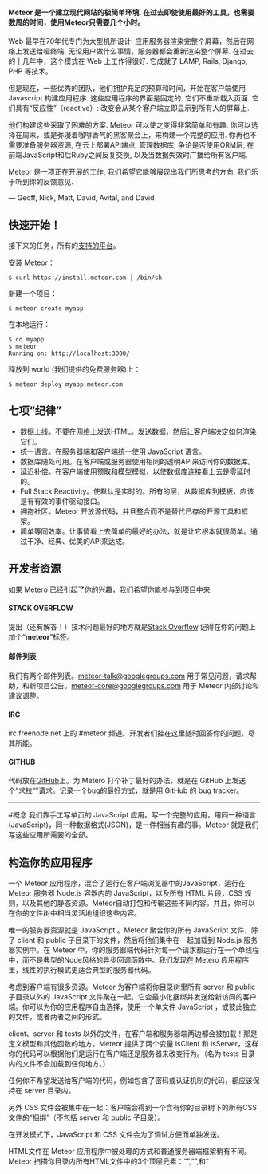 #### Meteor 是一个建立现代网站的极简单环境. 在过去即使使用最好的工具，也需要数周的时间，使用Meteor只需要几个小时。

Web 最早在70年代专门为大型机所设计. 应用服务器渲染完整个屏幕，然后在网络上发送给哑终端. 无论用户做什么事情，服务器都会重新渲染整个屏幕. 在过去的十几年中，这个模式在 Web 上工作得很好. 它成就了 LAMP, Rails, Django, PHP 等技术。

但是现在，一些优秀的团队，他们拥护充足的预算和时间，开始在客户端使用Javascript 构建应用程序. 这些应用程序的界面是固定的. 它们不重新载入页面. 它们具有“反应性”（reactive）: 改变会从某个客户端立即显示到所有人的屏幕上.

他们构建这些采取了困难的方案. Meteor 可以使之变得非常简单和有趣. 你可以选择在周末，或是弥漫着咖啡香气的黑客聚会上，来构建一个完整的应用. 你再也不需要准备服务器资源, 在云上部署API端点, 管理数据库, 争论是否使用ORM层, 在前端JavaScript和后Ruby之间反复交换, 以及当数据失效时广播给所有客户端.

Meteor 是一项正在开展的工作, 我们希望它能够展现出我们所思考的方向. 我们乐于听到你的反馈意见.

— Geoff, Nick, Matt, David, Avital, and David


## 快速开始！

接下来的任务，所有的[支持的平台](https://github.com/meteor/meteor/wiki/Supported-Platforms)。

安装 Meteor：
	
	$ curl https://install.meteor.com | /bin/sh

新建一个项目：

	$ meteor create myapp

在本地运行：

	$ cd myapp
	$ meteor
	Running on: http://localhost:3000/

释放到 world (我们提供的免费服务器)上：

	$ meteor deploy myapp.meteor.com

## 七项“纪律”

* 数据上线。不要在网络上发送HTML。发送数据，然后让客户端决定如何渲染它们。
* 统一语言。在服务器端和客户端统一使用 JavaScript 语言。
* 数据库随处可用。在客户端或服务器使用相同的透明API来访问你的数据库。
* 延迟补偿。在客户端使用预取和模型模拟，以使数据库连接看上去是零延时的。
* Full Stack Reactivity。使默认是实时的。所有的层，从数据库到模板，应该是有有效的事件驱动接口。
* 拥抱社区。Meteor 开放源代码，并且整合而不是替代已存的开源工具和框架。
* 简单等同效率。让事情看上去简单的最好的办法，就是让它根本就很简单。通过干净、经典、优美的API来达成。

## 开发者资源

如果 Metero 已经引起了你的兴趣，我们希望你能参与到项目中来


#### STACK OVERFLOW
	
提出（还有解答！）技术问题最好的地方就是[Stack Overflow](http://stackoverflow.com/questions/tagged/meteor).记得在你的问题上加个“**meteor**”标签。

#### 邮件列表

我们有两个邮件列表。meteor-talk@googlegroups.com 用于常见问题，请求帮助，和新项目公告。meteor-core@googlegroups.com 用于 Meteor 内部讨论和建议调整。

#### IRC

irc.freenode.net 上的 \#meteor 频道。开发者们挂在这里随时回答你的问题，尽其所能。

#### GITHUB

代码放在[GitHub](http://github.com/meteor/meteor)上。为 Metero 打个补丁最好的办法，就是在 GitHub 上发送个“求拉“”请求。记录一个bug的最好方式，就是用 GitHub 的 bug tracker。

---
#概念
我们靠手工写单页的 JavaScript 应用。写一个完整的应用，用同一种语言(JavaScript)，同一种数据格式(JSON)，是一件相当有趣的事。Meteor 就是我们写这些应用所需要的全部。

## 构造你的应用程序

一个 Meteor 应用程序，混合了运行在客户端浏览器中的JavaScript，运行在 Meteor 服务器 Node.js 容器内的 JavaScript，以及所有 HTML 片段，CSS 规则，以及其他的静态资源。Meteor自动打包和传输这些不同内容。并且，你可以在你的文件树中相当灵活地组织这些内容。

唯一的服务器资源就是 JavaScript 。Meteor 聚合你的所有 JavaScript 文件，除了 client 和 public 子目录下的文件，然后将他们集中在一起加载到 Node.js 服务器实例中。在 Meteor 中，你的服务器端代码针对每一个请求都运行在一个单线程中，而不是典型的Node风格的异步回调函数中。我们发现在 Metero 应用程序里，线性的执行模式更适合典型的服务器代码。

考虑到客户端有很多资源。Meteor 为客户端将你目录树里所有 server 和 public 子目录以外的 JavaScript 文件聚在一起。它会最小化捆绑并发送给新访问的客户端。你可以为你的应用程序自由选择，使用一个单文件 JavaScript ，或彼此独立的文件，或者两者之间的形式。

client、server 和 tests 以外的文件，在客户端和服务器端两边都会被加载！那是定义模型和其他函数的地方。Meteor 提供了两个变量 isClient 和 isServer，这样你的代码可以根据他们是运行在客户端还是服务器来改变行为。（名为 tests 目录内的文件不会加载到任何地方。）

任何你不希望发送给客户端的代码，例如包含了密码或认证机制的代码，都应该保持在 server 目录内。

另外 CSS 文件会被集中在一起：客户端会得到一个含有你的目录树下的所有CSS文件的“捆绑”（不包括 server 和 public 子目录）。

在开发模式下，JavaScript 和 CSS 文件会为了调试方便而单独发送。

HTML文件在 Meteor 应用程序中被处理的方式和普通服务器端框架稍有不同。Meteor 扫描你目录内所有HTML文件中的3个顶层元素：“<head>”,“<body>”,和“<template>”。head 和 body 区会分别包含到初始载入页面的head 和 body 中，并发送给客户端。

模板区则会被转换成 Template命名空间下的 JavaScript 函数。这是一个将 HTML 传递给客户端的非常方便的方式。参考后面的模板章节。

最后，Meteor 会伺服 public 目录下的任何文件，和 Rails 或 Django 项目一样。这是放图片、favicon.ico、robots.txt 和其他文件的地方。

It is best to write your application in such a way that it is insensitive to the order in which files are loaded，例如使用 Meteor.startup，或者将加载顺序敏感的代码放到智能包中，它能明确地控制它们的内容的加载顺序，已经它们所依赖的包的加载顺序。不过有时候在你的应用程序中，加载顺序依赖仍然是无法避免的。应用程序中的 JavaScript 和 CSS 文件的加载顺序依据以下规则：

* 应用程序根目录下的 lib 目录里的文件最先加载。
* 然后是所有文件名匹配 main.* 的文件。
* 子目录里的文件在父目录之前加载，所以先加载最深层的文件，根目录下的文件最后加载。
* 在一个目录中，文件按照文件名的字母顺序加载。

这些规则叠加作用，就是说，举个例子，在 lib 目录内，文件首先都是按照文件名的字母顺序来加载的，然后有一些 main.js 文件，在这些文件当中，子目录下的会加载得早一些。

## 数据和安全

Meteor能使分布在客户端的代码，简化到就像访问本地数据库一样。干净、简单，并且安全，不需要实现一个个 RPC 端点，人为地在客户端缓存数据以避免和服务器之间来回传递，当数据发生变化时小心地协调所有的客户端。

在 Meteor 中，客户端和服务器共享相同的数据库API。完全相同的应用程序代码——例如校验器和计算好的属性——常常能在两个地方运行。但是代码在服务器上运行时，是直接访问数据库，而在客户端则不是。这个差异是 Meteor 的数据安全模式的基础。

> 一个新的 Meteor 应用默认包含了 autopublic 和 insecure 包，它们模拟客户端拥有对服务器数据库的完全读/写能力。这是个有用的原型工具，但是对于发布级产品并不合适。你在发布之前应该删除这两个包。

每个Meteor客户端都包含一份保留在内存中的数据库缓存。服务器发布JSON文档集合(sets of JSON documents)，客户端订阅这些文档集合，以管理客户端的缓存。当集合中的文档发生变化时，服务器发送“补丁”给每个客户端缓存。

每个文档集合都由客户端上的“发布”函数(publish function)定义。每当有一个新的客户端订阅文档集合时就执行“发布”函数。文档集合中的数据可以来自任何地方，但是最常见的情况是发布(publish)一个数据库查询。

	// 服务器: 发布所有房间的文档
	Meteor.publish("all-rooms", function () {
	  return Rooms.find(); // everything
	);
	
	// 服务器: 发布给定房间的所有消息
	Meteor.publish("messages", function (roomId) {
	  return Messages.find({room: roomId});
	});

	// 服务器: 发布登陆用户能看到的所有聚会的集合
	Meteor.publish("parties", function () {
	  return Parties.find({$or: [{"public": true},
	                   {invited: this.userId},
	                   {owner: this.userId}]});
	});
	
发布函数可以给每个客户端提供不同的结果。在上面的例子当中，登陆用户只能看到公开的、用户拥有的，和用户被邀请的聚会。

一旦订阅，客户端使用它的缓存就像高速本地数据库一样，代码简单得出奇。读取时从来不需要在服务器的往返之间消耗。缓存中的内容会被限制：在客户端查询表(collection)中的文档时，只有服务器发布给客户端的文档会被返回。

	// 客户端：开始一个聚会订阅
	Meteor.subscribe("parties");
	
	// 客户端：返回这个客户端能够读取的聚会数组
	return Parties.find().fetch(); // 同步的!

完备的客户端能开启或关闭订阅，以控制如何保持缓存和管理网络流量。当一个订阅被关闭，它的所有文档都会从缓存中删除，除非另一个激活的订阅提供了相同的文档。

当客户端改变了一个或多个文档，它会发送一个消息到服务器来请求这个改动。服务器通过一个你以JavaScript函数形式写的允许/拒绝规则集，来检查这个改变提议。只有当所有规则都通过时，服务器才接受改变。

	// 服务器: 不允许客户端插入一个聚会
	Parties.allow({
	  insert: function (userId, party) {
	    return false;
	  }
	});

	// 客户端: 这个操作会失败
	var party = { ... };
	Parties.insert(party);

如果服务器接受改变，就会讲变化应用到数据库，并且自动将改变散布给其他订阅了受影响文档的客户端。如果不接受，更新操作失败，服务器上的数据库不变，也没有其他客户端会看到更新。

Meteor 有个聪明的机制。当客户端提议写入服务器，它就会立刻更新自己的本地缓存，不需要等待服务器的回应。这意味着屏幕会立刻重绘。如果服务器接受改变——在行为合理的客户端中大部分情况下都会如此——客户端更新屏幕不需要等待服务器。如果服务器拒绝改变，Metero 用服务器的结果来修正客户端的缓存。

言而总之，这些技巧实现了延迟补偿。客户端用户它所需的最新数据，并且从来不需要等待和服务器之间的往返。当客户端修改数据，这些改动会在本地立即执行而不会等待来自服务器的确认，但服务器对改变请求给出最终定夺。

Meteor包含了Meteor账户，一个文艺范儿的认证系统。主要体现在登陆密码所使用[远程安全密码协议](http://en.wikipedia.org/wiki/Secure_Remote_Password_protocol)(Secure Remote Password protocol)，外部服务整合，包括Facebook，GitHub，Google，Twitter，还有新浪微博。Meteor账户定义了一个名为Meteor.users的表(collection)，开发者可以在里面存放一些应用程序特定的用户数据。

Meteor还为一些通常的任务预建了表单，例如登陆，注册，修改密码，用邮箱来修改密码。你能用一行代码就添加一个账户界面到你的应用中。账户界面甚至还明智地打包了一个配置向导，来引导你在你的应用里安装外部登陆服务。

> Meteor 当前版本支持 MongoDB，流行的文档数据库，这儿有使用[MongoDB API](http://www.mongodb.org/display/DOCS/Manual)的例子。未来会支持其他数据库。

## Reactivity

Meteor 拥抱[无功编程](http://en.wikipedia.org/wiki/Reactive_programming)(reactive programming)的概念。这意味着，你可以以简单的命令风格写代码，然后结果自动重新计算当你的代码依赖的数据变化时。

	Meteor.autosubscribe(function () {
	  Meteor.subscribe("messages", Session.get("currentRoomId"));
	});

这个例子（来自聊天室客户端）装置了一个基于会话(session)变量 currentRoomId 的数据订阅。Session.get("currentRoomId") 因为任何原因发生变化，函数就会自动重新运行，装置一个新的订阅来替换之前的。

自动重计算靠 会话(Session)和 Meteor.autosubscribe 的合作来实现。Meteor.autosubscribe这类方法在其跟踪的数据依赖项内安置一个“reactive 上下文(context)”，然后准备重新执行所需的必备参数。另一方面，数据提供者例如Session，在这个上下文中记录下他们被谁调用和哪些数据被请求，然后准备好当数据改变时发送一个失效信号。

这个简单的模式（reactive上下文 + reactive数据源）用途广泛。程序员不必写取消订阅/重新订阅的调用代码，也能保证在正确的时候被调用。一般来讲，Meteor能避免你去写各种数据传播代码，它们是会对应用程序造成影响的容易出错的逻辑。

下列Meteor函数会在reactive上下文中运行你的代码：

* Templates
* Meteor.render 和 Meteor.renderList
* Meteor.autosubscribe
* Meteor.autorun

能够触发变化的reactive数据源：

* Session variables
* Database queries on Collections
* Meteor.status
* Meteor.user
* Meteor.userId
* Meteor.loggingIn

Meteor 的reactive实现短小精悍，只有大约50行代码。你可以用Meteor.deps模块“勾入”到里面，以增加新的reactive上下文和数据源。

## 活动HTML（Live HTML）

HTML 模板是web应用程序的中心。通过Meteor的活动页面更新技术，你可以reactive地渲染HTML，就是说它会跟踪生成它的数据里的变化来自动更新。

这个可选的特性能跟任何HTML模板库工作，甚至你在JavaScript中手动生成的HTML。这里有个例子：

	var fragment = Meteor.render(
	  function () {
	    var name = Session.get("name") || "Anonymous";
	    return "<div>Hello, " + name + "</div>";
	  });
	document.body.appendChild(fragment);

	Session.set("name", "Bob"); // 页面自动更新！
	
Meteor.render接收一个渲染函数，就是说，用一个函数来返回字符串格式的HTML。它会返回一个自动更新的 DocumentFragment 。当有一个渲染函数用过的数据发生变化时，它就会重新运行。DocumentFragment里的DOM元素不管插入在页面上的何处，都能在他们所在的位置更新。这完全是自动的。Meteor.render根据reactive上下文来发现那些被渲染函数所使用的数据。

大部分时间，虽然你不会直接访问这些函数——你只需要使用你喜欢的模板库，例如Handlebars或Jade。render 和 renderList 函数是为实现新模板系准备的。

Meteor 只在你的代码不做处理的情况下，批量执行所有必要的更新。所以，你不必担心DOM会不受你控制。有时你也需要相反的行为。例如，你只是插入了一条记录到数据库，你可能想强制DOM更新，一遍使用类如jQuery的工具找到新元素。在这种情况下，使用Meteor.flush使DOM立刻更新。

手写应用程序的另一个烦恼是元素保留。假设用户正在向<input>元素输入文本，然后页面中包含这个元素的区域发生了重绘。用户停留的界面部分会抖动，失去焦点，光标位置，已经输入的文本部分都会在重建<input>后丢失。

这个问题Meteor已经为你解决了。你可以在模板上用preserve指令来指定需要在模板重新渲染后保留的元素。Meteor会保留这些元素，哪怕包含他们的文档已经重新渲染，但是仍然会更新他们的成员，并将所有发生变化的属性复制过来。

## 模板

Meteor可以很容易使你喜欢的HTML模板语言，例如Handlebars或Jade，独立于Meteor的活动页面更新技术。你只要正常编写模板，Meteor会小心处理在正确的时候更新它们。

使用这个特性，在你的项目内创建扩展名为.html的文件。这文件中，建一个<template>标签，然后给一个name属性。在标签内写模板内容。Meteor将会预编译这个模板，传送到客户端，然后作为全局对象Template下的一个函数。

> 目前，被打包道Meteor中的模板系统只有Handlebars。告诉我们你想在Meteor中使用何种模板系统。同时，也可以参考[Handlebar文档](http://www.handlebarsjs.com/)和[Meteor Handlebar扩展](https://github.com/meteor/meteor/wiki/Handlebars)

一个名为hello的模板通过调用函数 Template.hello来渲染，并传递一些数据给模板：

	<template name="hello">
	  <div class="greeting">Hello there, {{first}} {{last}}!</div>
	</template>

	// 在 JavaScript 控制台里
	> Template.hello({first: "Alyssa", last: "Hacker"});
	 => "<div class="greeting">Hello there, Alyssa Hacker!</div>"

这会返回一个字符串。在活动HTML系统之外使用模板，使DOM元素在适当的地方自动更新，使用Meteor.render:

	Meteor.render(function () {
	  return Template.hello({first: "Alyssa", last: "Hacker"});
	})
	  => 自动更新的 DOM 元素
	
在模板里取得数据最简单的办法就是在JavaScript里定义helper函数。只要在Tempate.[模板名称]对象下直接添加函数即可。例如，在这个模板里：

	<template name="players">
	  {{#each topScorers}}
	    <div>{{name}}</div>
	  {{/each}}
	</template>

我们可以定义一个函数在Template.players里，来代替传入 topScorers 数据：

	Template.players.topScorers = function () {
	  return Users.find({score: {$gt: 100}}, {sort: {score: -1}});
	};
	
这样，数据便来自数据库查询。一旦数据库的指针传递给了#each，就会根据数据库的查询结果添加和移动DOM节点。

helper 能够带参数，他们接收自当前模板里的数据：

	// 在JavaScript文件里
	Template.players.leagueIs = function (league) {
		return this.league === league;
	} ;
.

	<template name="players">
	  {{#each topScorers}}
	    {{#if leagueIs "junior"}}
	      <div>Junior: {{name}}</div>
	    {{/if}}
	    {{#if leagueIs "senior"}}
	      <div>Senior: {{name}}</div>
	    {{/if}}
	  {{/each}}
	</template>

> Handlebars 注意：能够用{{#if leagueIs "junior"}}是因为有一个能够允许将helper嵌入到块级helper里的Meteor扩展。（if 和 leagueIs 都是同样的 helper，普通的Handlerbars是不能在这个位置调用leagueIs的。）

helper也可以传入常量：

	// 同样在 {{#each sections}} 里工作
	Template.report.sections = ["Situation", "Complication", "Resolution"];

最后，你可以在模板函数上使用events声明，来安装事件处理句柄。格式在[Event Maps](http://docs.meteor.com/#eventmaps)。事件句柄函数中的this是触发事件元素的数据上下文。

	<template name="scores">
	  {{#each player}}
	    {{> playerScore}}
	  {{/each}}
	</template>

	<template name="playerScore">
	  <div>{{name}}: {{score}}
	    <span class="givePoints">Give points</span>
	  </div>
	</template>
.

	Template.playerScore.events({
	  'click .givePoints': function () {
	    Users.update({_id: this._id}, {$inc: {score: 2}});
	  }
	});

归总起来，这有一个例子演示了如何塞入各种数据到模板里，然后只要这些数据发生变化，界面就自动更新。详见上面的 活动HTML 部分。

	<template name="forecast">
	  <div>It'll be {{prediction}} tonight</div>
	</template>
.

	// JavaScript: reactive helper function
	Template.forecast.prediction = function () {
	  return Session.get("weather");
	};
.

	> Session.set("weather", "cloudy");
	> document.body.appendChild(Meteor.render(Template.forecast));
	In DOM:  <div>It'll be cloudy tonight</div>

	> Session.set("weather", "cool and dry");
	In DOM:  <div>It'll be cool and dry tonight</div>

## 智能包

Meteor有一个出奇给力的包系统。目前为止，你读到的所有功能，都是通过标准的Meteor包来实现的。

Meteor包很聪明：包本身就是JavaScript程序。它们可以注入代码到客户端或服务器端，或者勾入一个新的函数到 hundler 里，所它们能以各种方式来扩展Meteor的环境。例如说：

* [coffeescript](http://docs.meteor.com/#coffeescript)包扩展了 bundler，自动编译你的目录树下的.coffee文件。加入之后，你就可以用CoffeeScript来替代javaScript了。
* jQuery 和 Backbone 包是用Meteor来打包客户端库的例子。你自己复制JavaScript文件到你的目录下也可以实现同样的效果，但是用智能包更快。
* underscore 包扩展了服务器端和客户端的环境。很多Meteor的核心特性，包括Minimongo，Session对象，reactive Handlebars 模板，都作为内置包自动包含在每个Meteor应用程序里了。

用 meteor list 命令和可以看到所有能用的包的清单。 用 meteor add 将包添加道你的项目中，用 meteor remove 移除。

[查看已有的包](http://docs.meteor.com/#packages)。

## 部署

Meteor 是一个完整的服务器端应用程序。我们包含了所有将应用程序部署到网络上所需要的东西：你只好提供JavaScript,HTML,和CSS。

### 在 Meteor 的设施（云）上运行

部署应用程序最简单的办法就是使用命令 meteor deploy 。我们提供这个服务的原因，是我们自己经常需要：有一种简单的方式，让我们可以在周末实现一个创意，并开放给全世界访问，而没有任何东西能阻挡创造力。

	meteor deploy myapp.meteor.com

你的应用程序就在 myapp.meteor.com 上了。如果这是第一次在这个域名上部署，meteor会为你的应用程序创建一个空数据库。如果是部署一些更新，Meteor会保留数据库，只是更新代码。

你也可以使用自己的域名。只要给你想要用的域名设置一个CNAME记录到 origin.meteor.com ，就可以了。

	meteor deploy www.myapp.com

我们是免费提供这个服务器的，你可以用它来试用Meteor。这对于建立内部beta，demo这些东西是很有帮助的。

### 在你自己的设施上运行

你也可以在你自己的设施上运行，例如向 Heroku 提供的服务。

执行即可：
	
	$ meteor bundle myapp.tgz

这个命令会以tarball的形式生成一个包含Node.js的应用程序。执行这个应用程序，需要安装Node.js 0.8和MongoDB服务器。你可以用node来调用这个应用程序，指定HTTP端口，和MongoDB的连接点。如果你没有MongoDB服务器，我们推荐我们兄弟单位的提供服务： [MongoHQ](http://mongohq.com/)。

	$ PORT=3000 MONGO_URL=mongodb://localhost:27017/myapp node bundle/main.js
	
有些包需要另外一些环境变量（例如，email包需要 MAIL_URL 环境变量）。

> 目前为止，bundle只能在创建它的家平台上运行。到其他平台上，你需要将 bundle 里包含的原生包（native package）重建一下。确保 npm 可用，然后运行:
> 
	$ cd bundle/server/node_modules
	rm -r fibers
	npm install fibers@0.6.9
>


